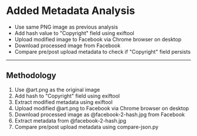 # Added Metadata Analysis
   - Use same PNG image as previous analysis
   - Add hash value to "Copyright" field using exiftool
   - Upload modified image to Facebook via Chrome browser on desktop
   - Download processed image from Facebook
   - Compare pre/post upload metadata to check if "Copyright" field persists

---

## Methodology
1. Use @art.png as the original image
2. Add hash to "Copyright" field using exiftool
3. Extract modified metadata using exiftool
4. Upload modified @art.png to Facebook via Chrome browser on desktop
5. Download processed image as @facebook-2-hash.jpg from Facebook
6. Extract metadata from @facebook-2-hash.jpg
7. Compare pre/post upload metadata using compare-json.py
